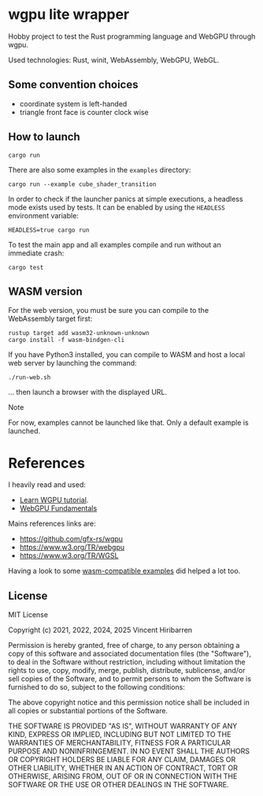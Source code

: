 # wgpu lite wrapper

Hobby project to test the Rust programming language and WebGPU through wgpu.

Used technologies: Rust, winit, WebAssembly, WebGPU, WebGL.

## Some convention choices

- coordinate system is left-handed
- triangle front face is counter clock wise

## How to launch

    cargo run

There are also some examples in the `examples` directory:

    cargo run --example cube_shader_transition

In order to check if the launcher panics at simple executions, a headless mode
exists used by tests. It can be enabled by using the `HEADLESS` environment
variable:

    HEADLESS=true cargo run

To test the main app and all examples compile and run without an immediate
crash:

    cargo test

## WASM version

For the web version, you must be sure you can compile to the WebAssembly target first:

    rustup target add wasm32-unknown-unknown
    cargo install -f wasm-bindgen-cli

If you have Python3 installed, you can compile to WASM and host a local web server
by launching the command:

    ./run-web.sh

... then launch a browser with the displayed URL.

> [!NOTE]  
> For now, examples cannot be launched like that. Only a default example is launched.

# References

I heavily read and used:
- [Learn WGPU tutorial](https://sotrh.github.io/learn-wgpu).
- [WebGPU Fundamentals](https://webgpufundamentals.org/)

Mains references links are:
- https://github.com/gfx-rs/wgpu
- https://www.w3.org/TR/webgpu
- https://www.w3.org/TR/WGSL

Having a look to some [wasm-compatible examples](https://github.com/gfx-rs/wgpu/tree/master/wgpu/examples)
did helped a lot too. 

## License

MIT License

Copyright (c) 2021, 2022, 2024, 2025 Vincent Hiribarren

Permission is hereby granted, free of charge, to any person obtaining a copy
of this software and associated documentation files (the "Software"), to deal
in the Software without restriction, including without limitation the rights
to use, copy, modify, merge, publish, distribute, sublicense, and/or sell
copies of the Software, and to permit persons to whom the Software is
furnished to do so, subject to the following conditions:

The above copyright notice and this permission notice shall be included in all
copies or substantial portions of the Software.

THE SOFTWARE IS PROVIDED "AS IS", WITHOUT WARRANTY OF ANY KIND, EXPRESS OR
IMPLIED, INCLUDING BUT NOT LIMITED TO THE WARRANTIES OF MERCHANTABILITY,
FITNESS FOR A PARTICULAR PURPOSE AND NONINFRINGEMENT. IN NO EVENT SHALL THE
AUTHORS OR COPYRIGHT HOLDERS BE LIABLE FOR ANY CLAIM, DAMAGES OR OTHER
LIABILITY, WHETHER IN AN ACTION OF CONTRACT, TORT OR OTHERWISE, ARISING FROM,
OUT OF OR IN CONNECTION WITH THE SOFTWARE OR THE USE OR OTHER DEALINGS IN THE
SOFTWARE.